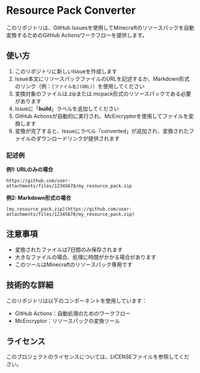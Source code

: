 # Resource Pack Converter

このリポジトリは、GitHub Issuesを使用してMinecraftのリソースパックを自動変換するためのGitHub Actionsワークフローを提供します。

## 使い方

1. このリポジトリに新しいIssueを作成します
2. Issue本文にリソースパックファイルのURLを記述するか、Markdown形式のリンク（例：`[ファイル名](URL)`）を使用してください
3. 変換対象のファイルは.zipまたは.mcpack形式のリソースパックである必要があります
4. Issueに「**build**」ラベルを追加してください
5. GitHub Actionsが自動的に実行され、McEncryptorを使用してファイルを変換します
6. 変換が完了すると、Issueにラベル「converted」が追加され、変換されたファイルのダウンロードリンクが提供されます

### 記述例

**例1: URLのみの場合**
```
https://github.com/user-attachments/files/12345678/my_resource_pack.zip
```

**例2: Markdown形式の場合**
```
[my_resource_pack.zip](https://github.com/user-attachments/files/12345678/my_resource_pack.zip)
```

## 注意事項

- 変換されたファイルは7日間のみ保存されます
- 大きなファイルの場合、処理に時間がかかる場合があります
- このツールはMinecraftのリソースパック専用です

## 技術的な詳細

このリポジトリは以下のコンポーネントを使用しています：

- GitHub Actions：自動処理のためのワークフロー
- McEncryptor：リソースパックの変換ツール

## ライセンス

このプロジェクトのライセンスについては、LICENSEファイルを参照してください。
